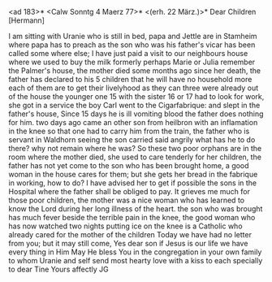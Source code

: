 <ad 183>* <Calw Sonntg 4 Maerz 77>*
 <(erh. 22 März.)>*
Dear Children [Hermann]

I am sitting with Uranie who is still in bed, papa and Jettle are in Stamheim where papa has to preach as the son who was his father's vicar has been called some where else; I have just paid a visit to our neighbours house where we used to buy the milk formerly perhaps Marie or Julia remember the Palmer's house, the mother died some months ago since her death, the father has declared to his 5 children that he will have no household more each of them are to get their livelyhood as they can three were already out of the house the younger one 15 with the sister 16 or 17 had to look for work, she got in a service the boy Carl went to the Cigarfabrique: and slept in the father's house, Since 15 days he is ill vomiting blood the father does nothing for him. two days ago came an other son from heilbron with an inflamation in the knee so that one had to carry him from the train, the father who is servant in Waldhorn seeing the son carried said angrily what has he to do there? why not remain where he was? So these two poor orphans are in the room where the mother died, she used to care tenderly for her children, the father has not yet come to the son who has been brought home, a good woman in the house cares for them; but she gets her bread in the fabrique in working, how to do? I have advised her to get if possible the sons in the Hospital where the father shall be obliged to pay. It grieves me much for those poor children, the mother was a nice woman who has learned to know the Lord during her long illness of the heart. the son who was brought has much fever beside the terrible pain in the knee, the good woman who has now watched two nights putting ice on the knee is a Catholic who already cared for the mother of the children Today we have had no letter from you; but it may still come, Yes dear son if Jesus is our life we have every thing in Him May He bless You in the congregation in your own family to whom Uranie and self send most hearty love with a kiss to each specially to dear Tine
 Yours affectly JG
